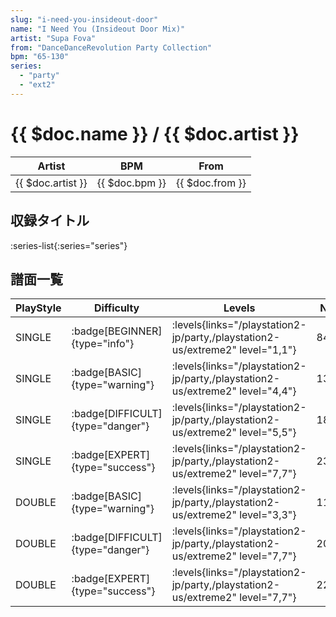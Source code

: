 ```yaml
---
slug: "i-need-you-insideout-door"
name: "I Need You (Insideout Door Mix)"
artist: "Supa Fova"
from: "DanceDanceRevolution Party Collection"
bpm: "65-130"
series:
  - "party"
  - "ext2"
---
```


# {{ $doc.name }} / {{ $doc.artist }}

|Artist|BPM|From|
|------|---|----|
|{{ $doc.artist }}|{{ $doc.bpm }}|{{ $doc.from }}|

## 収録タイトル

:series-list{:series="series"}

## 譜面一覧

|PlayStyle|Difficulty|Levels|Notes|Movie|
|---------|----------|------|-----|-----|
|SINGLE| :badge[BEGINNER]{type="info"}| :levels{links="/playstation2-jp/party,/playstation2-us/extreme2" level="1,1"}|84/0||
|SINGLE| :badge[BASIC]{type="warning"}| :levels{links="/playstation2-jp/party,/playstation2-us/extreme2" level="4,4"}|134/14||
|SINGLE| :badge[DIFFICULT]{type="danger"}| :levels{links="/playstation2-jp/party,/playstation2-us/extreme2" level="5,5"}|184/27||
|SINGLE| :badge[EXPERT]{type="success"}| :levels{links="/playstation2-jp/party,/playstation2-us/extreme2" level="7,7"}|238/26||
|DOUBLE| :badge[BASIC]{type="warning"}| :levels{links="/playstation2-jp/party,/playstation2-us/extreme2" level="3,3"}|112/5||
|DOUBLE| :badge[DIFFICULT]{type="danger"}| :levels{links="/playstation2-jp/party,/playstation2-us/extreme2" level="7,7"}|200/15||
|DOUBLE| :badge[EXPERT]{type="success"}| :levels{links="/playstation2-jp/party,/playstation2-us/extreme2" level="7,7"}|227/9||
